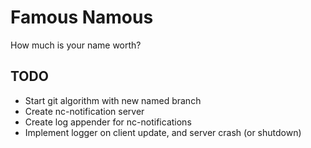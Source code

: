 Famous Namous
=============
How much is your name worth?

TODO
----

* Start git algorithm with new named branch
* Create nc-notification server
* Create log appender for nc-notifications
* Implement logger on client update, and server crash (or shutdown)
